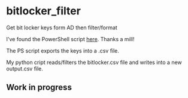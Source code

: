 # bitlocker_filter
Get bit locker keys form AD then filter/format

I've found the PowerShell script [here](https://ndswanson.wordpress.com/2014/10/20/get-bitlocker-recovery-from-active-directory-with-powershell/). Thanks a mill!

The PS script exports the keys into a .csv file.

My python cript reads/filters the bitlocker.csv file and writes into a new output.csv file.

## Work in progress
